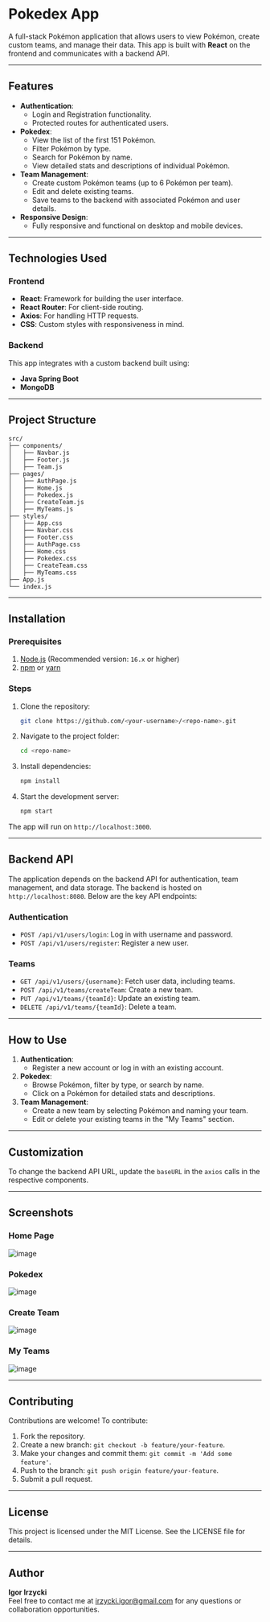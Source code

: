 # Pokedex App

A full-stack Pokémon application that allows users to view Pokémon, create custom teams, and manage their data. This app is built with **React** on the frontend and communicates with a backend API.

---

## Features

- **Authentication**:
  - Login and Registration functionality.
  - Protected routes for authenticated users.
- **Pokedex**:
  - View the list of the first 151 Pokémon.
  - Filter Pokémon by type.
  - Search for Pokémon by name.
  - View detailed stats and descriptions of individual Pokémon.
- **Team Management**:
  - Create custom Pokémon teams (up to 6 Pokémon per team).
  - Edit and delete existing teams.
  - Save teams to the backend with associated Pokémon and user details.
- **Responsive Design**:
  - Fully responsive and functional on desktop and mobile devices.

---

## Technologies Used

### Frontend
- **React**: Framework for building the user interface.
- **React Router**: For client-side routing.
- **Axios**: For handling HTTP requests.
- **CSS**: Custom styles with responsiveness in mind.

### Backend
This app integrates with a custom backend built using:
- **Java Spring Boot**
- **MongoDB**

---

## Project Structure

```
src/
├── components/
│   ├── Navbar.js
│   ├── Footer.js
│   ├── Team.js
├── pages/
│   ├── AuthPage.js
│   ├── Home.js
│   ├── Pokedex.js
│   ├── CreateTeam.js
│   ├── MyTeams.js
├── styles/
│   ├── App.css
│   ├── Navbar.css
│   ├── Footer.css
│   ├── AuthPage.css
│   ├── Home.css
│   ├── Pokedex.css
│   ├── CreateTeam.css
│   ├── MyTeams.css
├── App.js
└── index.js
```

---

## Installation

### Prerequisites
1. [Node.js](https://nodejs.org/) (Recommended version: `16.x` or higher)
2. [npm](https://www.npmjs.com/) or [yarn](https://yarnpkg.com/)

### Steps
1. Clone the repository:
   ```bash
   git clone https://github.com/<your-username>/<repo-name>.git
   ```
2. Navigate to the project folder:
   ```bash
   cd <repo-name>
   ```
3. Install dependencies:
   ```bash
   npm install
   ```
4. Start the development server:
   ```bash
   npm start
   ```

The app will run on `http://localhost:3000`.

---

## Backend API

The application depends on the backend API for authentication, team management, and data storage. The backend is hosted on `http://localhost:8080`. Below are the key API endpoints:

### Authentication
- `POST /api/v1/users/login`: Log in with username and password.
- `POST /api/v1/users/register`: Register a new user.

### Teams
- `GET /api/v1/users/{username}`: Fetch user data, including teams.
- `POST /api/v1/teams/createTeam`: Create a new team.
- `PUT /api/v1/teams/{teamId}`: Update an existing team.
- `DELETE /api/v1/teams/{teamId}`: Delete a team.

---

## How to Use

1. **Authentication**:
   - Register a new account or log in with an existing account.
2. **Pokedex**:
   - Browse Pokémon, filter by type, or search by name.
   - Click on a Pokémon for detailed stats and descriptions.
3. **Team Management**:
   - Create a new team by selecting Pokémon and naming your team.
   - Edit or delete your existing teams in the "My Teams" section.

---

## Customization

To change the backend API URL, update the `baseURL` in the `axios` calls in the respective components.

---

## Screenshots

### Home Page
![image](https://github.com/user-attachments/assets/98bf2bdc-f92f-4463-834b-173fa124252e)


### Pokedex
![image](https://github.com/user-attachments/assets/9840ddc9-9b52-4364-9379-d69fa412e7a6)


### Create Team
![image](https://github.com/user-attachments/assets/8f4994ba-0357-4cb7-af12-4485906edc55)


### My Teams
![image](https://github.com/user-attachments/assets/cba7dc01-e786-43bc-a941-af7401f7b3a7)


---

## Contributing

Contributions are welcome! To contribute:
1. Fork the repository.
2. Create a new branch: `git checkout -b feature/your-feature`.
3. Make your changes and commit them: `git commit -m 'Add some feature'`.
4. Push to the branch: `git push origin feature/your-feature`.
5. Submit a pull request.

---

## License

This project is licensed under the MIT License. See the LICENSE file for details.

---

## Author

**Igor Irzycki**  
Feel free to contact me at irzycki.igor@gmail.com for any questions or collaboration opportunities.


